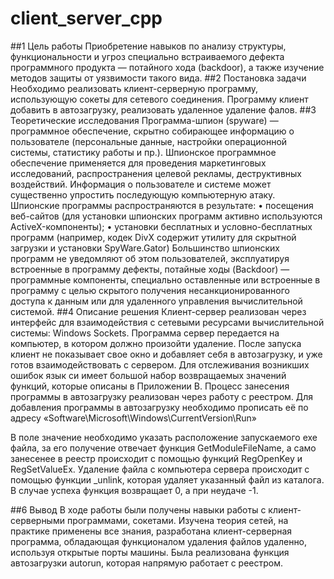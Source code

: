 # client_server_cpp

##1 Цель работы
  Приобретение навыков по анализу структуры, функциональности и угроз специально встраиваемого дефекта программного продукта — потайного хода (backdoor), а также изучение методов защиты от уязвимости такого вида.
##2 Постановка задачи
  Необходимо реализовать клиент-серверную программу, использующую сокеты для сетевого соединения. Программу клиент добавить в автозагрузку, реализовать удаленное удаление фалов.
##3 Теоретические исследования
  Программа-шпион (spyware) — программное обеспечение, скрытно собирающее информацию о пользователе (персональные данные, настройки операционной системы, статистику работы и пр.). Шпионское программное обеспечение применяется для проведения маркетинговых исследований, распространения целевой рекламы, деструктивных воздействий. Информация о пользователе и системе может существенно упростить последующую компьютерную атаку. 
Шпионские программы распространяются в результате:
•	посещения веб-сайтов (для установки шпионских программ активно используются ActiveX-компоненты);
•	установки бесплатных и условно-бесплатных программ (например, кодек DivX содержит утилиту для скрытной загрузки и установки SpyWare.Gator)
Большинство шпионских программ не уведомляют об этом пользователей, эксплуатируя встроенные в программу дефекты, потайные ходы (Backdoor) — программные компоненты, специально оставленные или встроенные в программу с целью скрытого получения несанкционированного доступа к данным или для удаленного управления вычислительной системой.
##4	Описание решения
Клиент-сервер реализован через интерфейс для взаимодействия с сетевыми ресурсами вычислительной системы: Windows Sockets. Программа сервер передается на компьютер, в котором должно произойти удаление. После запуска клиент не показывает свое окно и добавляет себя в автозагрузку, и уже готов взаимодействовать с сервером. Для отслеживания возникших ошибок язык си имеет большой набор возвращаемых значений функций, которые описаны в Приложении В.
Процесс занесения программы в автозагрузку реализован через работу с реестром. Для добавления программы в автозагрузку необходимо прописать её по адресу «Software\Microsoft\Windows\CurrentVersion\Run»

В поле значение необходимо указать расположение запускаемого exe файла, за его получение отвечает функция GetModuleFileName, а само занесенее в реестр происходит с помощью функций RegOpenKey и RegSetValueEx.
Удаление файла с компьютера сервера происходит с помощью функции _unlink, которая удаляет указанный файл из каталога. В случае успеха функция возвращает 0, а при неудаче -1.

##6  Вывод
  В ходе работы были получены навыки работы с клиент-серверными программами, сокетами. Изучена теория сетей, на практике применены все знания, разработана клиент-серверная программа, обладающая функционалом удаления файлов удаленно, используя открытые порты машины. Была реализована функция автозагрузки autorun, которая напрямую работает с реестром.
